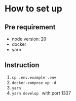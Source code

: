 # How to set up

## Pre requirement

- node version: 20
- docker
- yarn

## Instruction

1. `cp .env.example .env`
2. `docker-compose up -d`
3. `yarn`
4. `yarn develop ` with port 1337
